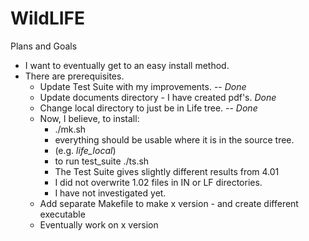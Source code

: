 # WildLIFE
Plans and Goals
* I want to eventually get to an easy install method.
* There are prerequisites.
  * Update Test Suite with my improvements. -- *Done*
  * Update documents directory - I have created pdf's. *Done*
  * Change local directory to just be in Life tree. -- *Done*
  * Now, I believe, to install:
    * ./mk.sh
    * everything should be usable where it is in the source tree.
    * (e.g. *life_local*)
    * to run test_suite ./ts.sh
    * The Test Suite gives slightly different results from 4.01
    * I did not overwrite 1.02 files in IN or LF directories.
    * I have not investigated yet.
  * Add separate Makefile to make x version - and create different executable
  * Eventually work on x version